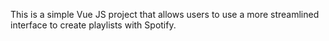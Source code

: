 This is a simple Vue JS project that allows users to use a more streamlined interface to create playlists with Spotify. 
